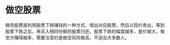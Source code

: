 # 做空股票

做空股票是利用股票下跌赚钱的一种方式，借出对应股票，然后以现价卖出，等到股票下跌之后，再买入相同份额的股票归还。股票下跌的幅度越多，差价越大，做空方赚得越多，需要注意的是做空风险极高，不适合大多数人。
